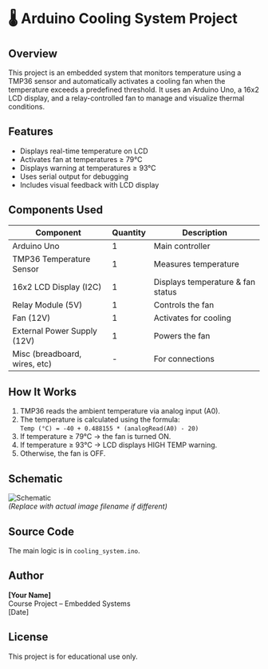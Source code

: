 # 🌡️ Arduino Cooling System Project

## Overview
This project is an embedded system that monitors temperature using a TMP36 sensor and automatically activates a cooling fan when the temperature exceeds a predefined threshold. It uses an Arduino Uno, a 16x2 LCD display, and a relay-controlled fan to manage and visualize thermal conditions.

## Features
- Displays real-time temperature on LCD
- Activates fan at temperatures ≥ 79°C
- Displays warning at temperatures ≥ 93°C
- Uses serial output for debugging
- Includes visual feedback with LCD display

## Components Used
| Component                     | Quantity | Description                       |
|------------------------------|----------|-----------------------------------|
| Arduino Uno                  | 1        | Main controller                   |
| TMP36 Temperature Sensor     | 1        | Measures temperature              |
| 16x2 LCD Display (I2C)       | 1        | Displays temperature & fan status|
| Relay Module (5V)            | 1        | Controls the fan                  |
| Fan (12V)                    | 1        | Activates for cooling             |
| External Power Supply (12V)  | 1        | Powers the fan                    |
| Misc (breadboard, wires, etc)| -        | For connections                   |

## How It Works
1. TMP36 reads the ambient temperature via analog input (A0).
2. The temperature is calculated using the formula:  
   `Temp (°C) = -40 + 0.488155 * (analogRead(A0) - 20)`
3. If temperature ≥ 79°C → the fan is turned ON.
4. If temperature ≥ 93°C → LCD displays HIGH TEMP warning.
5. Otherwise, the fan is OFF.

## Schematic
![Schematic](schematic.png)  
*(Replace with actual image filename if different)*

## Source Code
The main logic is in `cooling_system.ino`.

## Author
**[Your Name]**  
Course Project – Embedded Systems  
[Date]

## License
This project is for educational use only.
